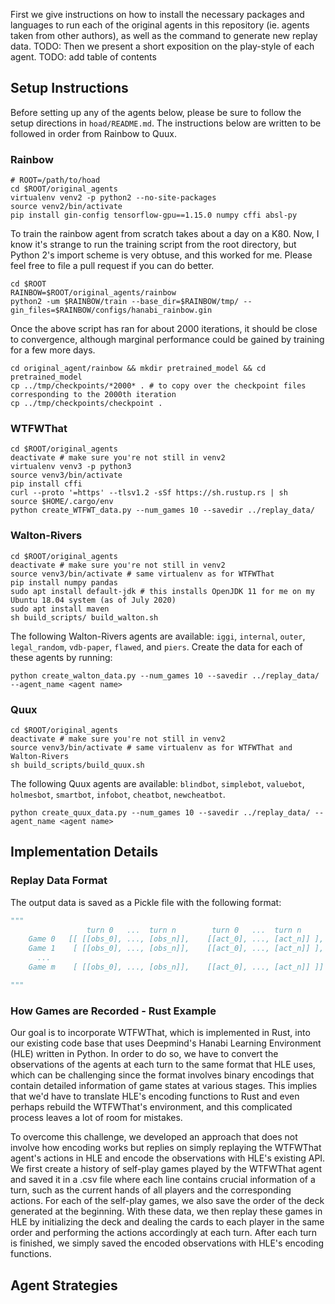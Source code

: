 First we give instructions on how to install the necessary packages and languages to run each of the original agents in this repository (ie. agents taken from other authors), as well as the command to generate new replay data. TODO: Then we present a short exposition on the play-style of each agent.
TODO: add table of contents


## Setup Instructions
Before setting up any of the agents below, please be sure to follow the setup directions in `hoad/README.md`. The instructions below are written to be followed in order from Rainbow to Quux.
### Rainbow
```
# ROOT=/path/to/hoad
cd $ROOT/original_agents
virtualenv venv2 -p python2 --no-site-packages
source venv2/bin/activate
pip install gin-config tensorflow-gpu==1.15.0 numpy cffi absl-py
```

To train the rainbow agent from scratch takes about a day on a K80. Now, I know it's strange to run the training script from the root directory, but Python 2's import scheme is very obtuse, and this worked for me. Please feel free to file a pull request if you can do better.
```
cd $ROOT 
RAINBOW=$ROOT/original_agents/rainbow
python2 -um $RAINBOW/train --base_dir=$RAINBOW/tmp/ --gin_files=$RAINBOW/configs/hanabi_rainbow.gin
```
Once the above script has ran for about 2000 iterations, it should be close to convergence, although marginal performance could be gained by training for a few more days.
```
cd original_agent/rainbow && mkdir pretrained_model && cd pretrained_model
cp ../tmp/checkpoints/*2000* . # to copy over the checkpoint files corresponding to the 2000th iteration
cp ../tmp/checkpoints/checkpoint .
```
### WTFWThat
```
cd $ROOT/original_agents
deactivate # make sure you're not still in venv2
virtualenv venv3 -p python3
source venv3/bin/activate
pip install cffi
curl --proto '=https' --tlsv1.2 -sSf https://sh.rustup.rs | sh
source $HOME/.cargo/env
python create_WTFWT_data.py --num_games 10 --savedir ../replay_data/
```
### Walton-Rivers
```
cd $ROOT/original_agents
deactivate # make sure you're not still in venv2
source venv3/bin/activate # same virtualenv as for WTFWThat
pip install numpy pandas
sudo apt install default-jdk # this installs OpenJDK 11 for me on my Ubuntu 18.04 system (as of July 2020)
sudo apt install maven
sh build_scripts/ build_walton.sh
```
The following Walton-Rivers agents are available: `iggi`, `internal`, `outer`, `legal_random`, `vdb-paper`, `flawed`, and `piers`. Create the data for each of these agents by running:
```
python create_walton_data.py --num_games 10 --savedir ../replay_data/ --agent_name <agent name>
```
### Quux
```
cd $ROOT/original_agents
deactivate # make sure you're not still in venv2
source venv3/bin/activate # same virtualenv as for WTFWThat and Walton-Rivers
sh build_scripts/build_quux.sh
```
The following Quux agents are available: `blindbot`, `simplebot`, `valuebot`, `holmesbot`, `smartbot`, `infobot`, `cheatbot`, `newcheatbot`.
```
python create_quux_data.py --num_games 10 --savedir ../replay_data/ --agent_name <agent name>
```

## Implementation Details
### Replay Data Format
The output data is saved as a Pickle file with the following format:

```py
"""
                 turn 0   ...  turn n        turn 0   ...  turn n
    Game 0   [[ [[obs_0], ..., [obs_n]],    [[act_0], ..., [act_n]] ],
    Game 1    [ [[obs_0], ..., [obs_n]],    [[act_0], ..., [act_n]] ],
      ...
    Game m    [ [[obs_0], ..., [obs_n]],    [[act_0], ..., [act_n]] ]]

"""
```

### How Games are Recorded - Rust Example

Our goal is to incorporate WTFWThat, which is implemented in Rust, into our existing code base that uses Deepmind's Hanabi Learning Environment (HLE) written in Python. In order to do so, we have to convert the observations of the agents at each turn to the same format that HLE uses, which can be challenging since the format involves binary encodings that contain detailed information of game states at various stages. This implies that we'd have to translate HLE's encoding functions to Rust and even perhaps rebuild the WTFWThat's environment, and this complicated process leaves a lot of room for mistakes. 

To overcome this challenge, we developed an approach that does not involve how encoding works but replies on simply replaying the WTFWThat agent's actions in HLE and encode the observations with HLE's existing API. We first create a history of self-play games played by the WTFWThat agent and saved it in a .csv file where each line contains crucial information of a turn, such as the current hands of all players and the corresponding actions. For each of the self-play games, we also save the order of the deck generated at the beginning. With these data, we then replay these games in HLE by initializing the deck and dealing the cards to each player in the same order and performing the actions accordingly at each turn. After each turn is finished, we simply saved the encoded observations with HLE's encoding functions. 

## Agent Strategies
<!--stackedit_data:
eyJoaXN0b3J5IjpbNDMzMzE2NTEsLTE4MzAwNjg0MzAsMTQ0ND
UwMTY4LC0xMDEwNDc2MDEsMTIzMDI3MzA1LDQ1MDk3NjU1Mywx
NzUwNTc1MTE5LDQ3MzY2OTE2NCwtNjgwMjQ2MDM5LDQzNzg2Nz
c3MSwtMjEzNzk5NDQwNyw5ODY0MTY4MDUsMTY0NTM4NzUzMyw0
ODgxNTYzMzRdfQ==
-->